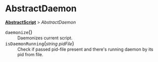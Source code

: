# AbstractDaemon

[**AbstractScript**](AbstractScript.md) > *AbstractDaemon*

<dl>
  <dt><tt>daemonize</tt><big>()</big></dt>
  <dd>Daemonizes current script.</dd>
  <dt><tt>isDaemonRunning</tt><big>(</big><em>string pidFile</em><big>)</big></dt>
  <dd>Check if passed pid-file present and there's running daemon by its pid from file.</dt>
</dl>
